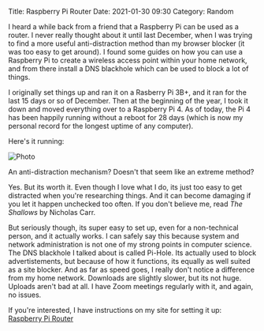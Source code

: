 Title: Raspberry Pi Router
Date: 2021-01-30 09:30
Category: Random

I heard a while back from a friend that a Raspberry Pi can be used as a router. I never really thought about it until last December, when I was trying to find a more useful anti-distraction method than my browser blocker (it was too easy to get around). I found some guides on how you can use a Raspberry Pi to create a wireless access point within your home network, and from there install a DNS blackhole which can be used to block a lot of things.

I originally set things up and ran it on a Rasberry Pi 3B+, and it ran for the last 15 days or so of December. Then at the beginning of the year, I took it down and moved everything over to a Raspberry Pi 4. As of today, the Pi 4 has been happily running without a reboot for 28 days (which is now my personal record for the longest uptime of any computer).

Here's it running:

![Photo]({attach}images/rpi.jpg)

An anti-distraction mechanism? Doesn't that seem like an extreme method?

Yes. But its worth it. Even though I love what I do, its just too easy to get distracted when you're researching things. And it can become damaging if you let it happen unchecked too often. If you don't believe me, read _The Shallows_ by Nicholas Carr.

But seriously though, its super easy to set up, even for a non-technical person, and it actually works. I can safely say this because system and network administration is not one of my strong points in computer science. The DNS blackhole I talked about is called Pi-Hole. Its actually used to block advertistements, but because of how it functions, its equally as well suited as a site blocker. And as far as speed goes, I really don't notice a difference from my home network. Downloads are slightly slower, but its not huge. Uploads aren't bad at all. I have Zoom meetings regularly with it, and again, no issues.

If you're interested, I have instructions on my site for setting it up: [Raspberry Pi Router](/howto/rpi-router.html)

